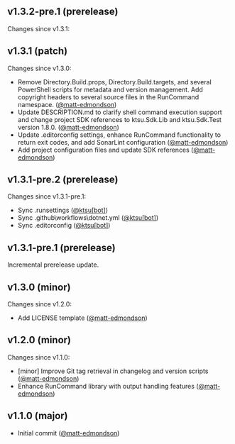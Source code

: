 ## v1.3.2-pre.1 (prerelease)

Changes since v1.3.1:
## v1.3.1 (patch)

Changes since v1.3.0:

- Remove Directory.Build.props, Directory.Build.targets, and several PowerShell scripts for metadata and version management. Add copyright headers to several source files in the RunCommand namespace. ([@matt-edmondson](https://github.com/matt-edmondson))
- Update DESCRIPTION.md to clarify shell command execution support and change project SDK references to ktsu.Sdk.Lib and ktsu.Sdk.Test version 1.8.0. ([@matt-edmondson](https://github.com/matt-edmondson))
- Update .editorconfig settings, enhance RunCommand functionality to return exit codes, and add SonarLint configuration ([@matt-edmondson](https://github.com/matt-edmondson))
- Add project configuration files and update SDK references ([@matt-edmondson](https://github.com/matt-edmondson))
## v1.3.1-pre.2 (prerelease)

Changes since v1.3.1-pre.1:

- Sync .runsettings ([@ktsu[bot]](https://github.com/ktsu[bot]))
- Sync .github\workflows\dotnet.yml ([@ktsu[bot]](https://github.com/ktsu[bot]))
- Sync .editorconfig ([@ktsu[bot]](https://github.com/ktsu[bot]))
## v1.3.1-pre.1 (prerelease)

Incremental prerelease update.
## v1.3.0 (minor)

Changes since v1.2.0:

- Add LICENSE template ([@matt-edmondson](https://github.com/matt-edmondson))
## v1.2.0 (minor)

Changes since v1.1.0:

- [minor] Improve Git tag retrieval in changelog and version scripts ([@matt-edmondson](https://github.com/matt-edmondson))
- Enhance RunCommand library with output handling features ([@matt-edmondson](https://github.com/matt-edmondson))
## v1.1.0 (major)

- Initial commit ([@matt-edmondson](https://github.com/matt-edmondson))
